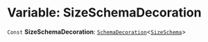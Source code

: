 # Variable: SizeSchemaDecoration

`Const` **SizeSchemaDecoration**: [`SchemaDecoration`](/auto-docs/editor/interfaces/SchemaDecoration-1.md)<[`SizeSchema`](/auto-docs/editor/interfaces/SizeSchema-1.md)>
